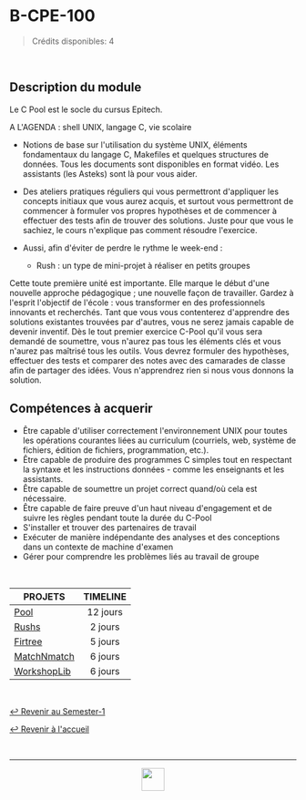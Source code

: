 # B-CPE-100

> Crédits disponibles: 4

<br>

## Description du module

Le C Pool est le socle du cursus Epitech.

A L'AGENDA : shell UNIX, langage C, vie scolaire

- Notions de base sur l'utilisation du système UNIX, éléments fondamentaux du langage C, Makefiles et quelques structures de données. Tous les documents sont disponibles en format vidéo. Les assistants (les Asteks) sont là pour vous aider.

- Des ateliers pratiques réguliers qui vous permettront d'appliquer les concepts initiaux que vous aurez acquis, et surtout vous permettront de commencer à formuler vos propres hypothèses et de commencer à effectuer des tests afin de trouver des solutions. Juste pour que vous le sachiez, le cours n'explique pas comment résoudre l'exercice.

- Aussi, afin d'éviter de perdre le rythme le week-end :
  - Rush : un type de mini-projet à réaliser en petits groupes

Cette toute première unité est importante. Elle marque le début d'une nouvelle approche pédagogique ; une nouvelle façon de travailler. Gardez à l'esprit l'objectif de l'école : vous transformer en des professionnels innovants et recherchés. Tant que vous vous contenterez d'apprendre des solutions existantes trouvées par d'autres, vous ne serez jamais capable de devenir inventif. Dès le tout premier exercice C-Pool qu'il vous sera demandé de soumettre, vous n'aurez pas tous les éléments clés et vous n'aurez pas maîtrisé tous les outils. Vous devrez formuler des hypothèses, effectuer des tests et comparer des notes avec des camarades de classe afin de partager des idées. Vous n'apprendrez rien si nous vous donnons la solution.

## Compétences à acquerir

- Être capable d'utiliser correctement l'environnement UNIX pour toutes les opérations courantes liées au curriculum (courriels, web, système de fichiers, édition de fichiers, programmation, etc.).
- Être capable de produire des programmes C simples tout en respectant la syntaxe et les instructions données - comme les enseignants et les assistants.
- Être capable de soumettre un projet correct quand/où cela est nécessaire.
- Être capable de faire preuve d'un haut niveau d'engagement et de suivre les règles pendant toute la durée du C-Pool
- S'installer et trouver des partenaires de travail
- Exécuter de manière indépendante des analyses et des conceptions dans un contexte de machine d'examen
- Gérer pour comprendre les problèmes liés au travail de groupe

<br>

<table align="center">
    <thead>
        <tr>
            <th>PROJETS</th>
            <th>TIMELINE</th>
        </tr>
    </thead>
    <tbody>
        <tr>
            <td><a href="https://github.com/Studio-17/Epitech-Subjects/tree/main/Semester-1/B-CPE-100/Pool">Pool</a></td>
            <td align="center">12 jours</td>
        </tr>
        <tr>
            <td><a href="https://github.com/Studio-17/Epitech-Subjects/tree/main/Semester-1/B-CPE-100/Rushs">Rushs</a></td>
            <td align="center">2 jours</td>
        </tr>
        <tr>
            <td><a href="https://github.com/Studio-17/Epitech-Subjects/tree/main/Semester-1/B-CPE-100/Firtree">Firtree</a></td>
            <td align="center">5 jours</td>
        </tr>
        <tr>
            <td><a href="https://github.com/Studio-17/Epitech-Subjects/tree/main/Semester-1/B-CPE-100/MatchNmatch">MatchNmatch</a></td>
            <td align="center">6 jours</td>
        </tr>
        <tr>
            <td><a href="https://github.com/Studio-17/Epitech-Subjects/tree/main/Semester-1/B-CPE-100/WorkshopLib">WorkshopLib</a></td>
            <td align="center">6 jours</td>
        </tr>
    </tbody>
</table>

<br>

[↩️ Revenir au Semester-1](https://github.com/Studio-17/Epitech-Subjects/tree/main/Semester-1)

[↩️ Revenir à l'accueil](https://github.com/Studio-17/Epitech-Subjects)

<br>

---

<div align="center">

<a href="https://github.com/Studio-17" target="_blank"><img src="../../voc17.gif" width="40"></a>

</div>

